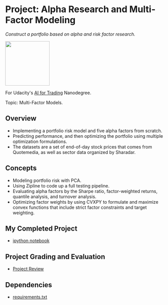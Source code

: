 # Project: Alpha Research and Multi-Factor Modeling
*Construct a portfolio based on alpha and risk factor research.*

<img src="https://github.com/jamesdellinger/ai_for_trading_nanodegree_alpha_research_multi_factor_modeling_project/blob/master/aitndlogo.png" height="140">

For Udacity's [AI for Trading](https://www.udacity.com/course/ai-for-trading--nd880) Nanodegree.

Topic: Multi-Factor Models.

## Overview
* Implementing a portfolio risk model and five alpha factors from scratch.
* Predicting performance, and then optimizing the portfolio using multiple optimization formulations. 
* The datasets are a set of end-of-day stock prices that comes from Quotemedia, as well as sector data organized by Sharadar.

## Concepts
* Modeling portfolio risk with PCA.
* Using Zipline to code up a full testing pipeline.
* Evaluating alpha factors by the Sharpe ratio, factor-weighted returns, quantile analysis, and turnover analysis.
* Optimizing factor weights by using CVXPY to formulate and maximize convex functions that include strict factor constraints and target weighting.

## My Completed Project
* [ipython notebook](http://nbviewer.jupyter.org/github/jamesdellinger/ai_for_trading_nanodegree_alpha_research_multi_factor_modeling_project/blob/master/project_4_starter.ipynb)

## Project Grading and Evaluation
* [Project Review](https://github.com/jamesdellinger/ai_for_trading_nanodegree_alpha_research_multi_factor_modeling_project/blob/master/breakout_strategy_project_review.pdf)

## Dependencies
* [requirements.txt](https://github.com/jamesdellinger/ai_for_trading_nanodegree_alpha_research_multi_factor_modeling_project/blob/master/requirements.txt)